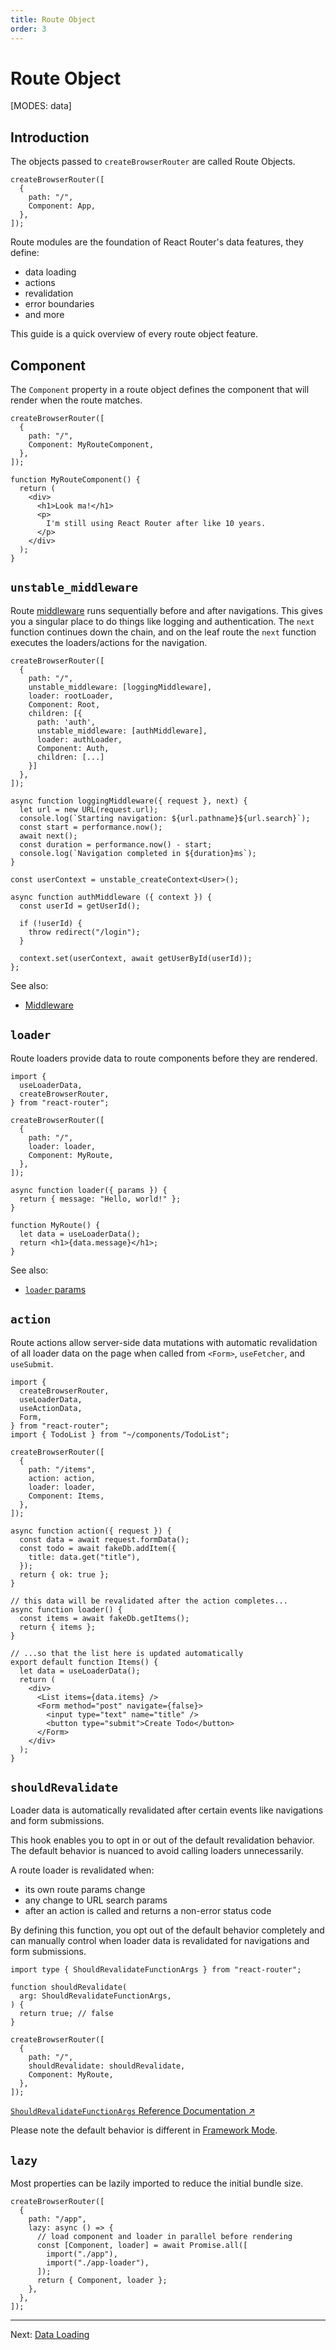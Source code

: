 ```yaml
---
title: Route Object
order: 3
---
```


# Route Object

[MODES: data]

## Introduction

The objects passed to `createBrowserRouter` are called Route Objects.

```tsx lines=[2-5]
createBrowserRouter([
  {
    path: "/",
    Component: App,
  },
]);
```

Route modules are the foundation of React Router's data features, they define:

- data loading
- actions
- revalidation
- error boundaries
- and more

This guide is a quick overview of every route object feature.

## Component

The `Component` property in a route object defines the component that will render when the route matches.

```tsx lines=[4]
createBrowserRouter([
  {
    path: "/",
    Component: MyRouteComponent,
  },
]);

function MyRouteComponent() {
  return (
    <div>
      <h1>Look ma!</h1>
      <p>
        I'm still using React Router after like 10 years.
      </p>
    </div>
  );
}
```

## `unstable_middleware`

Route [middleware][middleware] runs sequentially before and after navigations. This gives you a singular place to do things like logging and authentication. The `next` function continues down the chain, and on the leaf route the `next` function executes the loaders/actions for the navigation.

```tsx
createBrowserRouter([
  {
    path: "/",
    unstable_middleware: [loggingMiddleware],
    loader: rootLoader,
    Component: Root,
    children: [{
      path: 'auth',
      unstable_middleware: [authMiddleware],
      loader: authLoader,
      Component: Auth,
      children: [...]
    }]
  },
]);

async function loggingMiddleware({ request }, next) {
  let url = new URL(request.url);
  console.log(`Starting navigation: ${url.pathname}${url.search}`);
  const start = performance.now();
  await next();
  const duration = performance.now() - start;
  console.log(`Navigation completed in ${duration}ms`);
}

const userContext = unstable_createContext<User>();

async function authMiddleware ({ context }) {
  const userId = getUserId();

  if (!userId) {
    throw redirect("/login");
  }

  context.set(userContext, await getUserById(userId));
};
```

See also:

- [Middleware][middleware]

## `loader`

Route loaders provide data to route components before they are rendered.

```tsx
import {
  useLoaderData,
  createBrowserRouter,
} from "react-router";

createBrowserRouter([
  {
    path: "/",
    loader: loader,
    Component: MyRoute,
  },
]);

async function loader({ params }) {
  return { message: "Hello, world!" };
}

function MyRoute() {
  let data = useLoaderData();
  return <h1>{data.message}</h1>;
}
```

See also:

- [`loader` params][loader-params]

## `action`

Route actions allow server-side data mutations with automatic revalidation of all loader data on the page when called from `<Form>`, `useFetcher`, and `useSubmit`.

```tsx
import {
  createBrowserRouter,
  useLoaderData,
  useActionData,
  Form,
} from "react-router";
import { TodoList } from "~/components/TodoList";

createBrowserRouter([
  {
    path: "/items",
    action: action,
    loader: loader,
    Component: Items,
  },
]);

async function action({ request }) {
  const data = await request.formData();
  const todo = await fakeDb.addItem({
    title: data.get("title"),
  });
  return { ok: true };
}

// this data will be revalidated after the action completes...
async function loader() {
  const items = await fakeDb.getItems();
  return { items };
}

// ...so that the list here is updated automatically
export default function Items() {
  let data = useLoaderData();
  return (
    <div>
      <List items={data.items} />
      <Form method="post" navigate={false}>
        <input type="text" name="title" />
        <button type="submit">Create Todo</button>
      </Form>
    </div>
  );
}
```

## `shouldRevalidate`

Loader data is automatically revalidated after certain events like navigations and form submissions.

This hook enables you to opt in or out of the default revalidation behavior. The default behavior is nuanced to avoid calling loaders unnecessarily.

A route loader is revalidated when:

- its own route params change
- any change to URL search params
- after an action is called and returns a non-error status code

By defining this function, you opt out of the default behavior completely and can manually control when loader data is revalidated for navigations and form submissions.

```tsx
import type { ShouldRevalidateFunctionArgs } from "react-router";

function shouldRevalidate(
  arg: ShouldRevalidateFunctionArgs,
) {
  return true; // false
}

createBrowserRouter([
  {
    path: "/",
    shouldRevalidate: shouldRevalidate,
    Component: MyRoute,
  },
]);
```

[`ShouldRevalidateFunctionArgs` Reference Documentation ↗](https://api.reactrouter.com/v7/interfaces/react_router.ShouldRevalidateFunctionArgs.html)

Please note the default behavior is different in [Framework Mode](../modes).

## `lazy`

Most properties can be lazily imported to reduce the initial bundle size.

```tsx
createBrowserRouter([
  {
    path: "/app",
    lazy: async () => {
      // load component and loader in parallel before rendering
      const [Component, loader] = await Promise.all([
        import("./app"),
        import("./app-loader"),
      ]);
      return { Component, loader };
    },
  },
]);
```

---

Next: [Data Loading](./data-loading)

[loader-params]: https://api.reactrouter.com/v7/interfaces/react_router.LoaderFunctionArgs
[middleware]: ../../how-to/middleware
